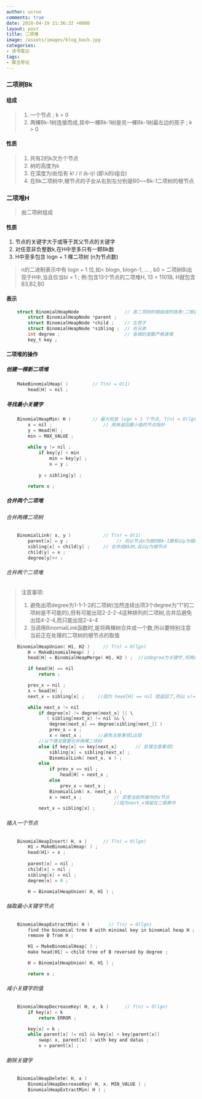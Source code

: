 ```yaml
---
author: ucrux
comments: true
date: 2018-04-19 21:36:32 +0000
layout: post
title: 二项堆
image: /assets/images/blog_back.jpg
categories:
- 读书笔记
tags:
- 算法导论
---
```


### 二项树Bk
#### 组成
>1. 一个节点                                                    ; k = 0
>2. 两棵Bk-1树连接而成,其中一棵Bk-1树是另一棵Bk-1树最左边的孩子 ; k > 0

<!-- more -->

#### 性质
>1. 共有2的k次方个节点
>2. 树的高度为k
>3. 在深度为i处恰有 k! / i! (k-i)! (即:k的i组合)
>4. 在Bk二项树中,根节点的子女从右到左分别是B0~~Bk-1二项树的根节点

### 二项堆H
>由二项树组成

#### 性质
1. 节点的关键字大于或等于其父节点的关键字
2. 对任意非负整数k,在H中至多只有一颗Bk数
3. H中至多包含 logn + 1 棵二项树 (n为节点数)

>n的二进制表示中有 logn + 1 位,如< blogn, blogn-1, ... , b0 >
>二项树Bi出现于H中,当且仅当bi = 1 ;
>例:包含13个节点的二项堆H, 13 = 1101B, H就包含B3,B2,B0

#### 表示
```c
    struct BinomialHeapNode                 // 各二项树的根组成的链表:二根表 
        struct BinomialHeapNode *parent ;   
        struct BinomialHeapNode *child ;    // 左孩子
        struct BinomialHeapNode *sibling ;  // 右兄弟
        int degree ;                        // 各根的度数严格递增
        key_t key ;
```
#### 二项堆的操作
##### 创建一棵新二项堆
```c
    MakeBinomialHeap( )         // T(n) = O(1)
        head[H] = nil ;
```
##### 寻找最小关键字
```c
    BinomialHeapMin( H )        // 最大检查 logn + 1 个节点, T(n) = O(lgn)
        x = nil ;                   // 用来返回最小值的节点指针
        y = Head[H] ;
        min = MAX_VALUE ;
        
        while y != nil ;
            if key[y] < min 
                min = key[y] ;
                x = y ;
        
            y = sibling[y] ;

        return x ;
```
##### 合并两个二项堆
###### 合并两棵二项树
```c
    BinomialLink( x, y )            // T(n) = O(1)
        parent[x] = y ;                  // 将以节点x为根的Bk-1数和以y为根的Bk-1树
        sibling[x] = child[y] ;     // 合并成Bk树,且以y为根节点
        child[y] = x ;
        degree[y]++ ;
```
###### 合并两个二项堆
> 注意事项:
>1. 避免出项degree为1-1-1-2的二项树(当然连续出项3个degree为"1"的二项树是不可能的),但有可能出现2-2-2-4这种排列的二项树,合并后避免出现4-2-4,而只能出现2-4-4
>2. 当调用BinomialLink函数时,是将两棵树合并成一个数,所以要特别注意当前正在处理的二项树的根节点的取值

```c
    BinomialHeapUnion( H1, H2 )     // T(n) = O(lgn)
        H = MakeBinomialHeap( ) ;
        head[H] = BinomialHeapMerge( H1, H2 ) ;  //以degree为关键字,将两条二根表合并成一条二根表

        if head[H] == nil 
            return ;

        prev_x = nil ;
        x = head[H] ;
        next_x = sibling[x] ;     //因为 head[H] == nil 就返回了,所以 x!=nil

        while next_x != nil
            if degree[x] != degree[next_x] || \
               ( sibling[next_x] != nil && \
                degree[next_x] == degree[sibling[next_]] )
                prev_x = x ;
                x = next_x ;      //避免注意事项1出现
            //以下情况需要合并两棵二项树
            else if key[x] <= key[next_x]       // 处理注意事项2
                sibling[x] = sibling[next_x] ; 
                BinomialLink( next_x, x ) ;
            else
                if prev_x == nil ;
                    head[H] = next_x ;
                else
                    prev_x = next_x ;
                BinomialLink( x, next_x ) ;
                x = next_x ;            // 变更当前所操作的x节点
                                        //因为next_x保留在二根表中
            next_x = sibling[x] ;
```
###### 插入一个节点
```c 
    BinomialHeapInsert( H, x )      // T(n) = O(lgn)
        H1 = MakeBinomialHeap( ) ;
        head(H1) = x ;
        
        parent[x] = nil ;
        child[x] = nil ;
        sibling[x] = nil ;
        degree[x] = 0 ;

        H = BinomialHeapUnion( H, H1 ) ;
```
###### 抽取最小关键字节点
```c
    BinomialHeapExtractMin( H )       // T(n) = O(lgn)
        find the binomial tree B with minimal key in binomial heap H ;
        remove B from H ;

        H1 = MakeBinomialHeap( ) ;
        make head[H1] = child tree of B reversed by degree ;

        H = BinomialHeapUnion( H, H1 ) ;

        return x ;
```
###### 减小关键字的值
```c
    BinomialHeapDecreaseKey( H, x, k )      // T(n) = O(lgn)
        if key[x] < k 
            return ERROR ;

        key[x] = k ;
        while parent[x] != nil && key[x] < key[parent[x]]
            swap( x, parent[x] ) with key and datas ;
            x = parent[x] ;
```
###### 删除关键字
```c
    BinomialHeapDelete( H, x )
        BinomialHeapDecreaseKey( H, x, MIN_VALUE ) ;
        BinomialHeapExtractMin( H ) ;
```
